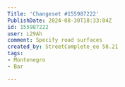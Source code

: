 ```yaml
---
Title: 'Changeset #155987222'
PublishDate: 2024-08-30T18:33:04Z
id: 155987222
user: L29Ah
comment: Specify road surfaces
created_by: StreetComplete_ee 58.21
tags:
- Montenegro
- Bar

---
```

